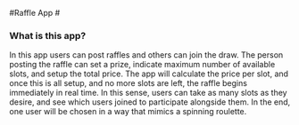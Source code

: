 #Raffle App  #
### What is this app? ###

In this app users can post raffles and others can join the draw. The person posting the raffle can set a prize, indicate maximum number of available slots, and setup the total price. The app will calculate the price per slot, and once this is all setup, and no more slots are left, the raffle begins immediately in real time. In this sense, users can take as many slots as they desire, and see which users joined to participate alongside them. In the end, one user will be chosen in a way that mimics a spinning roulette.